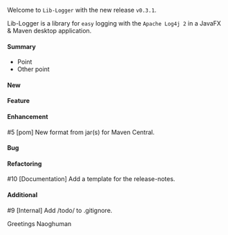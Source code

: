 Welcome to `Lib-Logger` with the new release `v0.3.1`.

Lib-Logger is a library for `easy` logging with the `Apache Log4j 2` in a JavaFX 
& Maven desktop application.



#### Summary
* Point
* Other point



#### New



#### Feature



#### Enhancement
#5 [pom] New format from jar(s) for Maven Central.



#### Bug



#### Refactoring
#10 [Documentation] Add a template for the release-notes.



#### Additional
#9 [Internal] Add /todo/ to .gitignore.



Greetings
Naoghuman



[//]: # (Issues which will be integrated in this release)



[//]: # (Links)
